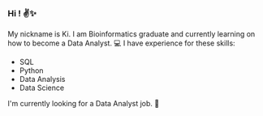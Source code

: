 ### Hi ! ✌✨
My nickname is Ki. I am Bioinformatics graduate and currently learning on how to become a Data Analyst. 💻
I have experience for these skills:
- SQL
- Python
- Data Analysis
- Data Science

I'm currently looking for a Data Analyst job. 🤝

<!--
**iamki/iamki** is a ✨ _special_ ✨ repository because its `README.md` (this file) appears on your GitHub profile.

Here are some ideas to get you started:

- 🔭 I’m currently working on ...
- 🌱 I’m currently learning ...
- 👯 I’m looking to collaborate on ...
- 🤔 I’m looking for help with ...
- 💬 Ask me about ...
- 📫 How to reach me: ...
- 😄 Pronouns: ...
- ⚡ Fun fact: ...
-->
